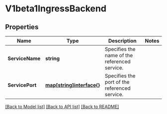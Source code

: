 # V1beta1IngressBackend

## Properties
Name | Type | Description | Notes
------------ | ------------- | ------------- | -------------
**ServiceName** | **string** | Specifies the name of the referenced service. | 
**ServicePort** | [**map[string]interface{}**](.md) | Specifies the port of the referenced service. | 

[[Back to Model list]](../README.md#documentation-for-models) [[Back to API list]](../README.md#documentation-for-api-endpoints) [[Back to README]](../README.md)


